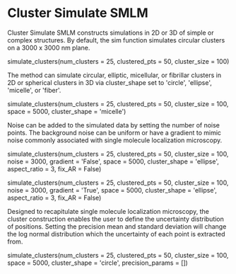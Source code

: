 # Cluster Simulate SMLM

Cluster Simulate SMLM constructs simulations in 2D or 3D of simple or complex structures. 
By default, the sim function simulates circular clusters on a 3000 x 3000 nm plane. 

simulate_clusters(num_clusters = 25, clustered_pts = 50, cluster_size = 100)






The method can simulate circular, elliptic, micellular, or fibrillar clusters in 2D or spherical clusters in 3D via cluster_shape set to 'circle', 'ellipse', 'micelle', or 'fiber'.

simulate_clusters(num_clusters = 25, clustered_pts = 50, cluster_size = 100, space = 5000, cluster_shape = 'micelle')






Noise can be added to the simulated data by setting the number of noise points. The background noise can be uniform or have a gradient to mimic noise commonly associated with single molecule localization microscopy. 

simulate_clusters(num_clusters = 25, clustered_pts = 50, cluster_size = 100, noise = 3000, 
	gradient = 'False', space = 5000, cluster_shape = 'ellipse', aspect_ratio = 3, fix_AR = False)






simulate_clusters(num_clusters = 25, clustered_pts = 50, cluster_size = 100, noise = 3000,
	gradient = 'True', space = 5000, cluster_shape = 'ellipse', aspect_ratio = 3, fix_AR = False)






Designed to recapitulate single molecule localization microscopy, the cluster construction enables the user to define the uncertainty distribution of positions. Setting the precision mean and standard deviation will change the log normal distribution which the uncertainty of each point is extracted from. 


simulate_clusters(num_clusters = 25, clustered_pts = 50, cluster_size = 100, 
	 space = 5000, cluster_shape = 'circle', precision_params = [])